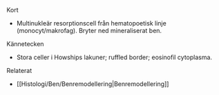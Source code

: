 Kort
- Multinukleär resorptionscell från hematopoetisk linje (monocyt/makrofag). Bryter ned mineraliserat ben.

Kännetecken
- Stora celler i Howships lakuner; ruffled border; eosinofil cytoplasma.

Relaterat
- [[Histologi/Ben/Benremodellering|Benremodellering]]


